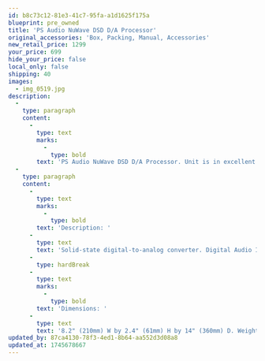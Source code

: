 ```yaml
---
id: b8c73c12-81e3-41c7-95fa-a1d1625f175a
blueprint: pre_owned
title: 'PS Audio NuWave DSD D/A Processor'
original_accessories: 'Box, Packing, Manual, Accessories'
new_retail_price: 1299
your_price: 699
hide_your_price: false
local_only: false
shipping: 40
images:
  - img_0519.jpg
description:
  -
    type: paragraph
    content:
      -
        type: text
        marks:
          -
            type: bold
        text: 'PS Audio NuWave DSD D/A Processor. Unit is in excellent physical and functional condition with original box, packing and accessories. Unit sold as new for $1,299.00'
  -
    type: paragraph
    content:
      -
        type: text
        marks:
          -
            type: bold
        text: 'Description: '
      -
        type: text
        text: 'Solid-state digital-to-analog converter. Digital Audio Inputs: Coax, TosLink, USB, I2S. Sample Rates: Coax input: PCM, 44.1–192kHz. Optical input: PCM, 44.1–96kHz. I2S: PCM, 44.1–192kHz; DSD, single rate (2.8MHz) and double rate (5.6MHz), raw. USB: USB2.0 Asynchronous Audio; PCM, 44.1–192kHz; DSD single rate (2.8MHz) and double rate (5.6MHz), DoP. Analog Audio Output: 2 unbalanced (RCA), 2 balanced (XLR). Output level, maximum (RMS): 2.8V unbalanced, 5.6V balanced. Output impedance: 100 ohms unbalanced, 200 ohms balanced. Frequency response: 10Hz–20kHz, +0/–0.3dB. THD: 1kHz, 0dBFS, <0.01%; 20Hz–20kHz, 0dBFS, <0.2%; 1kHz, –10dBFS, <0.01%. Noise: <–80dBV. Format: PCM, DSD. Power Requirements: Input power (model specific): 100, 120, or 230VAC; 50 or 60Hz. Power consumption: 15W.'
      -
        type: hardBreak
      -
        type: text
        marks:
          -
            type: bold
        text: 'Dimensions: '
      -
        type: text
        text: '8.2" (210mm) W by 2.4" (61mm) H by 14" (360mm) D. Weight: 11.9 lbs (5.4kg).'
updated_by: 87ca4130-78f3-4ed1-8b64-aa552d3d08a8
updated_at: 1745678667
---
```

